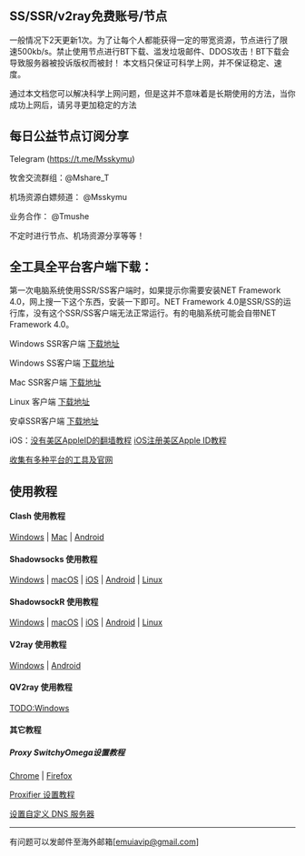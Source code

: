 ## SS/SSR/v2ray免费账号/节点

一般情况下2天更新1次。为了让每个人都能获得一定的带宽资源，节点进行了限速500kb/s。禁止使用节点进行BT下载、滥发垃圾邮件、DDOS攻击！BT下载会导致服务器被投诉版权而被封！
本文档只保证可科学上网，并不保证稳定、速度。

通过本文档您可以解决科学上网问题，但是这并不意味着是长期使用的方法，当你成功上网后，请另寻更加稳定的方法


## 每日公益节点订阅分享

Telegram (https://t.me/Msskymu)

牧舍交流群组：@Mshare_T

机场资源白嫖频道： @Msskymu

业务合作： @Tmushe

不定时进行节点、机场资源分享等等！


## 全工具全平台客户端下载：

第一次电脑系统使用SSR/SS客户端时，如果提示你需要安装NET Framework 4.0，网上搜一下这个东西，安装一下即可。NET Framework 4.0是SSR/SS的运行库，没有这个SSR/SS客户端无法正常运行。有的电脑系统可能会自带NET Framework 4.0。

Windows SSR客户端 [下载地址](https://github.com/shadowsocksr-backup/shadowsocksr-csharp/releases)

Windows SS客户端 [下载地址](https://github.com/shadowsocks/shadowsocks-windows/releases)

Mac SSR客户端 [下载地址](https://github.com/shadowsocksr-backup/ShadowsocksX-NG/releases)

Linux 客户端 [下载地址](http://www.mediafire.com/folder/xag0zy318a5tt/Linux)

安卓SSR客户端 [下载地址](https://github.com/shadowsocksr-backup/shadowsocksr-android/releases/download/3.4.0.8/shadowsocksr-release.apk)

iOS：[没有美区AppleID的翻墙教程](https://github.com/Alvin9999/new-pac/wiki/苹果手机翻墙软件) [iOS注册美区Apple ID教程](https://github.com/emuiavip/ssr/wiki/%E7%BE%8E%E5%8C%BAApple-ID%E6%B3%A8%E5%86%8C%E6%95%99%E7%A8%8B%EF%BC%81%E4%B8%A4%E5%88%86%E9%92%9F%E5%88%9B%E5%BB%BA%E7%BE%8E%E5%8C%BA%E8%B4%A6%E5%8F%B7%EF%BC%81)

[收集有多种平台的工具及官网](https://github.com/emuiavip/ssr/wiki/%E5%85%A8%E5%B7%A5%E5%85%B7%E5%85%A8%E5%B9%B3%E5%8F%B0%E7%9A%84%E5%B7%A5%E5%85%B7%E5%8F%8A%E5%AE%98%E7%BD%91)


## 使用教程

#### Clash 使用教程

[Windows](https://github.com/selierlin/Share-SSR-V2ray/blob/master/Clash/Clash_Windows.md) | [Mac](https://github.com/selierlin/Share-SSR-V2ray/blob/master/Clash/Clash_Mac.md) | [Android](https://github.com/selierlin/Share-SSR-V2ray/blob/master/Clash/Clash_Android.md)

#### Shadowsocks 使用教程

[Windows](https://github.com/selierlin/Share-SSR-V2ray/blob/master/SS/2-windows-setup-guide-cn.md) | [macOS](https://github.com/selierlin/Share-SSR-V2ray/blob/master/SS/3-macos-setup-guide-cn.md) | [iOS](https://github.com/selierlin/Share-SSR-V2ray/blob/master/SS/4-ios-setup-guide-cn.md) | [Android](https://github.com/selierlin/Share-SSR-V2ray/blob/master/SS/5-android-setup-guide-cn.md) | [Linux](https://github.com/selierlin/Share-SSR-V2ray/blob/master/SS/6-linux-setup-guide-cn.md)

#### ShadowsockR 使用教程

[Windows](https://github.com/selierlin/Share-SSR-V2ray/blob/master/SSR/11-windows-setup-guide-cn.md) | [macOS](https://github.com/selierlin/Share-SSR-V2ray/blob/master/SSR/12-macos-setup-guide-cn.md) | [iOS](https://github.com/selierlin/Share-SSR-V2ray/blob/master/SSR/13-ios-setup-guide-cn.md) | [Android](https://github.com/selierlin/Share-SSR-V2ray/blob/master/SSR/14-android-setup-guide-cn.md) | [Linux](https://github.com/selierlin/Share-SSR-V2ray/blob/master/SSR/15-linux-setup-guide-cn.md)

#### V2ray 使用教程

[Windows](https://github.com/selierlin/Share-SSR-V2ray/blob/master/V2ray/V2rayN_Windows.md) | [Android](https://github.com/selierlin/Share-SSR-V2ray/blob/master/V2ray/V2ray_Android.md)

#### QV2ray 使用教程

[TODO:Windows](https://github.com/selierlin/Share-SSR-V2ray/blob/master/QV2ray/QV2ray_Windows.md)

#### 其它教程

##### Proxy SwitchyOmega设置教程

[Chrome](https://github.com/selierlin/Share-SSR-V2ray/blob/master/Other/7-2-chrome-setup-guide-cn.md) | [Firefox](https://github.com/selierlin/Share-SSR-V2ray/blob/master/Other/7-1-firefox-setup-guide-cn.md)

[Proxifier 设置教程](https://github.com/selierlin/Share-SSR-V2ray/blob/master/Other/8-proxifier-settings.md)

[设置自定义 DNS 服务器](https://github.com/selierlin/Share-SSR-V2ray/blob/master/Other/9-dns-setup-guide-cn.md)

------

有问题可以发邮件至海外邮箱[emuiavip@gmail.com]
